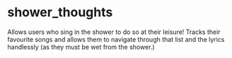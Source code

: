 # shower_thoughts

Allows users who sing in the shower to do so at their leisure! Tracks their favourite songs and allows them to navigate through that list and the lyrics handlessly (as they must be wet from the shower.)

